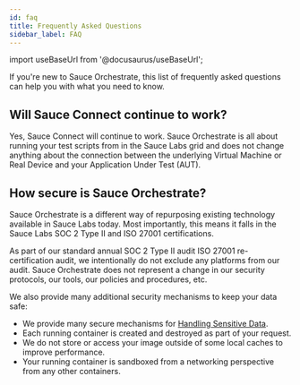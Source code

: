 ```yaml
---
id: faq
title: Frequently Asked Questions
sidebar_label: FAQ
---
```


import useBaseUrl from '@docusaurus/useBaseUrl';

If you're new to Sauce Orchestrate, this list of frequently asked questions can help you with what you need to know.

## Will Sauce Connect continue to work?

Yes, Sauce Connect will continue to work. Sauce Orchestrate is all about running your test scripts from in the Sauce Labs grid and does not change anything about the connection between the underlying Virtual Machine or Real Device and your Application Under Test (AUT).

## How secure is Sauce Orchestrate?

Sauce Orchestrate is a different way of repurposing existing technology available in Sauce Labs today. Most importantly, this means it falls in the Sauce Labs SOC 2 Type II and ISO 27001 certifications.

As part of our standard annual SOC 2 Type II audit ISO 27001 re-certification audit, we intentionally do not exclude any platforms from our audit. Sauce Orchestrate does not represent a change in our security protocols, our tools, our policies and procedures, etc.

We also provide many additional security mechanisms to keep your data safe:

- We provide many secure mechanisms for [Handling Sensitive Data](/orchestrate/best-practices/#sensitive-data).
- Each running container is created and destroyed as part of your request.
- We do not store or access your image outside of some local caches to improve performance.
- Your running container is sandboxed from a networking perspective from any other containers.

